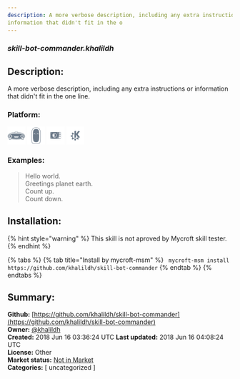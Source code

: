 ```yaml
---
description: A more verbose description, including any extra instructions or
information that didn't fit in the o
---
```


### _skill-bot-commander.khalildh_  
## Description:  
A more verbose description, including any extra instructions or
information that didn't fit in the one line.  
  
### Platform:  
 ![Mark I](../.gitbook/assets/mark-1-icon.png)  ![Mark II](../.gitbook/assets/mark-2-icon.png)  ![Picroft](../.gitbook/assets/picroft-icon.png)  ![plasmoid](../.gitbook/assets/kde.png)   
### Examples:  
> Hello world.  
> Greetings planet earth.  
> Count up.  
> Count down.  
  
## Installation:  
{% hint style="warning" %}
This skill is not aproved by Mycroft skill tester.
{% endhint %}
    
{% tabs %}
{% tab title="Install by mycroft-msm" %}
``` mycroft-msm install https://github.com/khalildh/skill-bot-commander```
{% endtab %}
  {% endtabs %}
    
## Summary:  
**Github:** [https://github.com/khalildh/skill-bot-commander](https://github.com/khalildh/skill-bot-commander)  
**Owner:** [@khalildh](https://github.com/khalildh)  
**Created:** 2018 Jun 16 03:36:24 UTC  **Last updated:** 2018 Jun 16 04:08:24 UTC  
**License:** Other  
**Market status:** [Not in Market](https://market.mycroft.ai/skill/)  
**Categories:** [ uncategorized ]   
